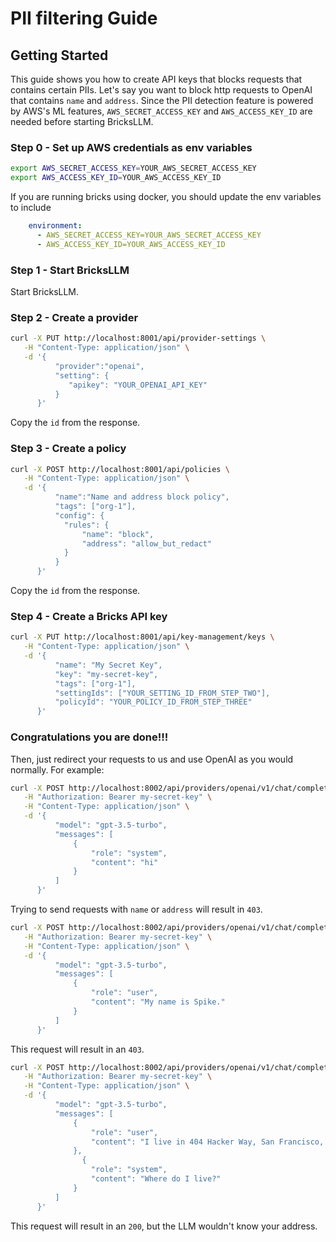 # PII filtering Guide

## Getting Started
This guide shows you how to create API keys that blocks requests that contains certain PIIs. Let's say you want to block http requests to OpenAI that contains `name` and `address`. Since the PII detection feature is powered by AWS's ML features, `AWS_SECRET_ACCESS_KEY` and `AWS_ACCESS_KEY_ID` are needed before starting BricksLLM.

### Step 0 - Set up AWS credentials as env variables
```bash
export AWS_SECRET_ACCESS_KEY=YOUR_AWS_SECRET_ACCESS_KEY
export AWS_ACCESS_KEY_ID=YOUR_AWS_ACCESS_KEY_ID
```
If you are running bricks using docker, you should update the env variables to include
```yaml
    environment:
      - AWS_SECRET_ACCESS_KEY=YOUR_AWS_SECRET_ACCESS_KEY
      - AWS_ACCESS_KEY_ID=YOUR_AWS_ACCESS_KEY_ID
```

### Step 1 - Start BricksLLM

Start BricksLLM.

### Step 2 - Create a provider
```bash
curl -X PUT http://localhost:8001/api/provider-settings \
   -H "Content-Type: application/json" \
   -d '{
          "provider":"openai",
          "setting": {
             "apikey": "YOUR_OPENAI_API_KEY"
          }
      }'   
```
Copy the `id` from the response.


### Step 3 - Create a policy
```bash
curl -X POST http://localhost:8001/api/policies \
   -H "Content-Type: application/json" \
   -d '{
          "name":"Name and address block policy",
          "tags": ["org-1"],
          "config": {
            "rules": {
                "name": "block",
                "address": "allow_but_redact"
            }
          }
      }'   
```
Copy the `id` from the response.

### Step 4 - Create a Bricks API key
```bash
curl -X PUT http://localhost:8001/api/key-management/keys \
   -H "Content-Type: application/json" \
   -d '{
	      "name": "My Secret Key",
	      "key": "my-secret-key",
	      "tags": ["org-1"],
          "settingIds": ["YOUR_SETTING_ID_FROM_STEP_TWO"],
          "policyId": "YOUR_POLICY_ID_FROM_STEP_THREE"
      }'  
```

### Congratulations you are done!!!
Then, just redirect your requests to us and use OpenAI as you would normally. For example:
```bash
curl -X POST http://localhost:8002/api/providers/openai/v1/chat/completions \
   -H "Authorization: Bearer my-secret-key" \
   -H "Content-Type: application/json" \
   -d '{
          "model": "gpt-3.5-turbo",
          "messages": [
              {
                  "role": "system",
                  "content": "hi"
              }
          ]
      }'
```

Trying to send requests with `name` or `address` will result in ```403```.

```bash
curl -X POST http://localhost:8002/api/providers/openai/v1/chat/completions \
   -H "Authorization: Bearer my-secret-key" \
   -H "Content-Type: application/json" \
   -d '{
          "model": "gpt-3.5-turbo",
          "messages": [
              {
                  "role": "user",
                  "content": "My name is Spike."
              }
          ]
      }'
```

This request will result in an `403`.

```bash
curl -X POST http://localhost:8002/api/providers/openai/v1/chat/completions \
   -H "Authorization: Bearer my-secret-key" \
   -H "Content-Type: application/json" \
   -d '{
          "model": "gpt-3.5-turbo",
          "messages": [
              {
                  "role": "user",
                  "content": "I live in 404 Hacker Way, San Francisco, CA."
              },
                {
                  "role": "system",
                  "content": "Where do I live?"
              }
          ]
      }'
```

This request will result in an `200`, but the LLM wouldn't know your address.
